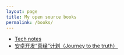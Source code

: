 ```yaml
---
layout: page
title: My open source books
permalink: /books/
---
```


  * [Tech notes](http://notes.piasy.com)
  * [安卓开发“真经”计划（Journey to the truth）](http://journey.piasy.com/)
